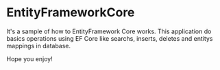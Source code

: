 # EntityFrameworkCore

It's a sample of how to EntityFramework Core works.
This application do basics operations using EF Core like searchs, inserts, deletes and entitys mappings in database.

Hope you enjoy! 
